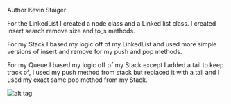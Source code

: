 Author Kevin Staiger


For the LinkedList I created a node class and a Linked list class. I created insert search remove size and to_s methods.

For my Stack I based my logic off of my LinkedList and used more simple versions of insert and remove for my push and pop methods.

For my Queue I based my logic off of my Stack except I added a tail to keep track of, I used my push method from stack but replaced it with a tail and I used my exact same pop method from my Stack.

![alt tag](https://travis-ci.org/kstag07/portfolio.svg)
